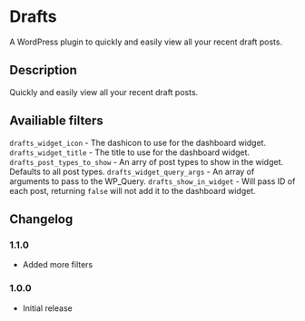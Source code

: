 # Drafts

A WordPress plugin to quickly and easily view all your recent draft posts.

## Description

Quickly and easily view all your recent draft posts.

## Availiable filters

`drafts_widget_icon` - The dashicon to use for the dashboard widget.
`drafts_widget_title` - The title to use for the dashboard widget.
`drafts_post_types_to_show` - An arry of post types to show in the widget. Defaults to all post types.
`drafts_widget_query_args` - An array of arguments to pass to the WP_Query.
`drafts_show_in_widget` - Will pass ID of each post, returning `false` will not add it to the dashboard widget.

## Changelog

### 1.1.0

* Added more filters

### 1.0.0

* Initial release
